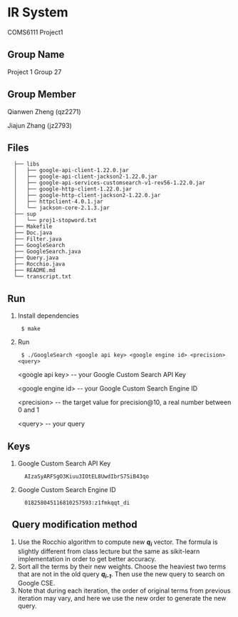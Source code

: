 # IR System 
COMS6111 Project1

Group Name
--------
Project 1 Group 27

Group Member
--------
   Qianwen Zheng (qz2271)
   
   Jiajun Zhang (jz2793)
   
Files
--------
      ├── libs
      │   ├── google-api-client-1.22.0.jar
      │   ├── google-api-client-jackson2-1.22.0.jar
      │   ├── google-api-services-customsearch-v1-rev56-1.22.0.jar
      │   ├── google-http-client-1.22.0.jar
      │   ├── google-http-client-jackson2-1.22.0.jar
      │   ├── httpclient-4.0.1.jar
      │   └── jackson-core-2.1.3.jar
      ├── sup
      │   └── proj1-stopword.txt
      ├── Makefile
      ├── Doc.java
      ├── Filter.java
      ├── GoogleSearch
      ├── GoogleSearch.java
      ├── Query.java
      ├── Rocchio.java
      ├── README.md
      └── transcript.txt


Run
--------
1. Install dependencies
   
        $ make 

2. Run 

        $ ./GoogleSearch <google api key> <google engine id> <precision> <query>
         
   \<google api key> -- your Google Custom Search API Key
   
   \<google engine id> -- your Google Custom Search Engine ID
   
   \<precision> -- the target value for precision@10, a real number between 0 and 1
   
   \<query> -- your query
   
Keys
--------
1. Google Custom Search API Key

         AIzaSyARFSgO3Kiuu3IOtEL8UwdIbrS7SiB43qo
         
2. Google Custom Search Engine ID

         018258045116810257593:z1fmkqqt_di
   
Query modification method
--------
1. Use the Rocchio algorithm
 to compute new ___q<sub>i</sub>___ vector. The formula is slightly different from class lecture but the same as sikit-learn implementation in order to get better accuracy.
2. Sort all the terms by their new weights. Choose the heaviest two terms that are not in the old query ___q<sub>i-1</sub>___. Then use the new query to search on Google CSE.
3. Note that during each iteration, the order of original terms from previous iteration may vary, and here we use the new order to generate the new query.
